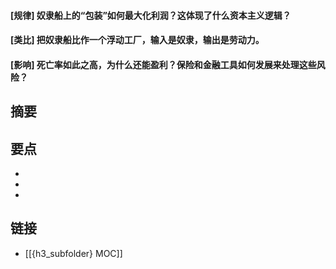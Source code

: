 #### [规律] 奴隶船上的“包装”如何最大化利润？这体现了什么资本主义逻辑？


#### [类比] 把奴隶船比作一个浮动工厂，输入是奴隶，输出是劳动力。


#### [影响] 死亡率如此之高，为什么还能盈利？保险和金融工具如何发展来处理这些风险？


## 摘要


## 要点

- 
- 
- 

## 链接

- [[{h3_subfolder} MOC]]
